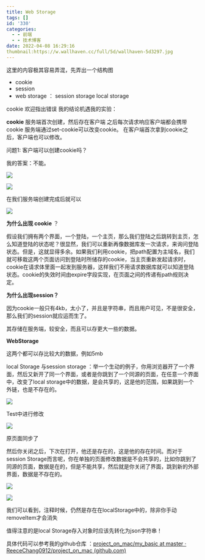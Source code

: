 ```yaml
---
title: Web Storage
tags: []
id: '330'
categories:
  - - 前端
  - - 技术博客
date: 2022-04-08 16:29:16
thumbnail:https://w.wallhaven.cc/full/5d/wallhaven-5d3297.jpg
---
```


这里的内容极其容易弄混，先弄出一个结构图

*   cookie
*   session
*   web storage ： session storage local storage

cookie 欢迎指出错误 我的结论机遇我的实验：

**cookie** 服务端首次创建，然后存在客户端 之后每次请求响应客户端都会携带cookie 服务端通过set-cookie可以改变cookie。 在客户端首次拿到cookie之后，客户端也可以修改。

问题1: 客户端可以创建cookie吗？

我的答案：不能。

![](http://chang-rui.net/wp-content/uploads/2022/04/image-4.png)

![](http://chang-rui.net/wp-content/uploads/2022/04/image-5.png)

在我们服务端创建完成后就可以

![](http://chang-rui.net/wp-content/uploads/2022/04/image-6.png)

**为什么出现 cookie** ？

假设我们拥有两个界面，一个登陆，一个主页，那么我们登陆之后跳转到主页，怎么知道登陆的状态呢？很显然，我们可以重新再像数据库发一次请求，来询问登陆状态。但是，这就显得多余。如果我们利用cookie，把path配置为主域名，我们就可移栽这两个页面访问到登陆时所储存的cookie，当主页重新发起请求时，cookie在请求体里面一起发到服务器，这样我们不用请求数据库就可以知道登陆状态。cookie的失效时间由expire字段实现，在页面之间的传递有path规则决定。

**为什么出现session？**

因为cookie一般只有4kb，太小了，并且是字符串，而且用户可见，不是很安全，那么我们的session就应运而生了。

其存储在服务端，较安全，而且可以存更大一些的数据。

**WebStorage**

这两个都可以存比较大的数据，例如5mb

local Storage 与session storage ：举一个生动的例子，你用浏览器开了一个界面，然后又新开了同一个界面，或者是你跳到了一个同源的页面，在任意一个界面中，改变了local storage中的数据，是会共享的，这是他的范围，如果跳到一个外链，也是不存在的。

![](http://chang-rui.net/wp-content/uploads/2022/04/image-9.png)

Test中进行修改

![](http://chang-rui.net/wp-content/uploads/2022/04/image-10.png)

原页面同步了

然后你关闭之后，下次在打开，他还是存在的，这是他的存在时间。而对于session Storage而言呢，你在单独的页面修改数据是不会共享的，比如你跳到了同源的页面，数据是在的，但是不能共享，然后就是你关闭了界面，跳到新的外部界面，数据是不存在的。

![](http://chang-rui.net/wp-content/uploads/2022/04/image-7.png)

![](http://chang-rui.net/wp-content/uploads/2022/04/image-8.png)

我们可以看到，注释时候，仍然是存在在localStorage中的，除非你手动removeItem才会消失

值得注意的是local Storage存入对象时应该先转化为json字符串！

具体代码可以参考我的github仓库 ：[project\_on\_mac/my\_basic at master · ReeceChang0912/project\_on\_mac (github.com)](https://github.com/ReeceChang0912/project_on_mac/tree/master/my_basic)